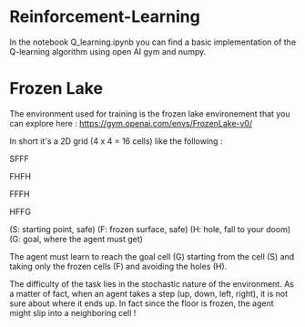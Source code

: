 # Reinforcement-Learning

In the notebook Q_learning.ipynb you can find a basic implementation of the Q-learning algorithm using open AI gym and numpy.

# Frozen Lake

The environment used for training is the frozen lake environement that you can explore here : https://gym.openai.com/envs/FrozenLake-v0/

In short it's a 2D grid (4 x 4 = 16 cells) like the following :

SFFF       

FHFH       

FFFH       

HFFG       

(S: starting point, safe) (F: frozen surface, safe) (H: hole, fall to your doom) (G: goal, where the agent must get)

The agent must learn to reach the goal cell (G) starting from the cell (S) and taking only the frozen cells (F) and avoiding the holes (H). 

The difficulty of the task lies in the stochastic nature of the environment. As a matter of fact, when an agent takes a step (up, down, left, right), it is not sure about where it ends up. In fact since the floor is frozen, the agent might slip into a neighboring cell !  
